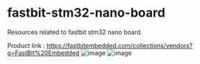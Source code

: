 # fastbit-stm32-nano-board
Resources related to fastbit stm32 nano board

Product link : https://fastbitembedded.com/collections/vendors?q=FastBit%20Embedded
![image](https://github.com/niekiran/fastbit-stm32-nano-board/assets/29812736/72330185-fb94-474b-ba38-152436d2fbe6)
![image](https://github.com/niekiran/fastbit-stm32-nano-board/assets/29812736/c93a1f82-d91c-478b-8120-2281ac1b9dcd)

